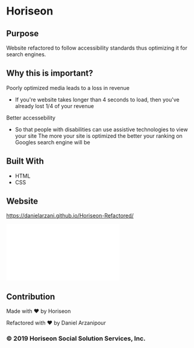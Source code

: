 # Horiseon

## Purpose

Website refactored to follow accessibility standards thus optimizing it for search engines.

## Why this is important?

Poorly optimized media leads to a loss in revenue

- If you're website takes longer than 4 seconds to load, then you've already lost 1/4 of your revenue

Better accessebility

- So that people with disabilities can use assistive technologies to view your site
  The more your site is optimized the better your ranking on Googles search engine will be

## Built With

- HTML
- CSS

## Website

https://danielarzani.github.io/Horiseon-Refactored/

![Horiseon Refactored](../Horiseon-Refactored/Develop/assets/images/screenshot.png.md)

## Contribution

Made with ❤️️ by Horiseon

Refactored with ❤️ by Daniel Arzanipour

### &copy; 2019 Horiseon Social Solution Services, Inc.
